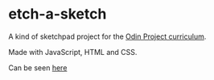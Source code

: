 # etch-a-sketch

  A kind of sketchpad project for the [Odin Project curriculum](https://www.theodinproject.com/courses/web-development-101/lessons/etch-a-sketch-project).

  Made with JavaScript, HTML and CSS.

  Can be seen [here](https://uauramenezes.github.io/etch-a-sketch)
